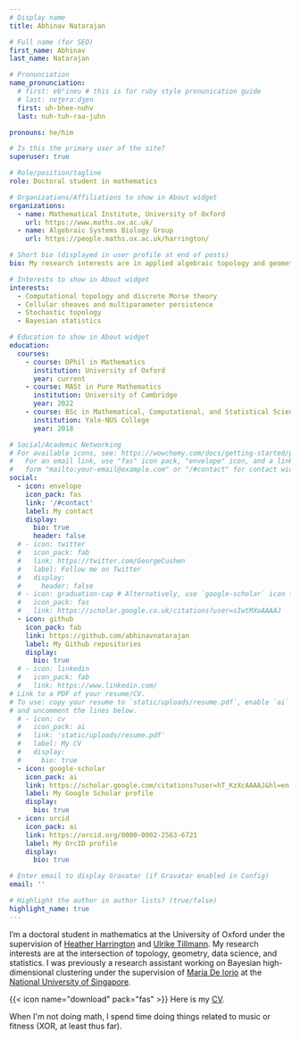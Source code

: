 ```yaml
---
# Display name
title: Abhinav Natarajan

# Full name (for SEO)
first_name: Abhinav
last_name: Natarajan

# Pronunciation
name_pronunciation:
  # first: ɐbʱinɐʋ # this is for ruby style pronunication guide
  # last: nɐʈɐrɑːdʒɐn
  first: uh-bhee-nuhv
  last: nuh-tuh-raa-juhn

pronouns: he/him

# Is this the primary user of the site?
superuser: true

# Role/position/tagline
role: Doctoral student in mathematics

# Organizations/Affiliations to show in About widget
organizations:
  - name: Mathematical Institute, University of Oxford
    url: https://www.maths.ox.ac.uk/
  - name: Algebraic Systems Biology Group
    url: https://people.maths.ox.ac.uk/harrington/

# Short bio (displayed in user profile at end of posts)
bio: My research interests are in applied algebraic topology and geometry, statistics, and machine learning.

# Interests to show in About widget
interests:
  - Computational topology and discrete Morse theory
  - Cellular sheaves and multiparameter persistence
  - Stochastic topology
  - Bayesian statistics

# Education to show in About widget
education:
  courses:
    - course: DPhil in Mathematics
      institution: University of Oxford
      year: current
    - course: MASt in Pure Mathematics
      institution: University of Cambridge
      year: 2022
    - course: BSc in Mathematical, Computational, and Statistical Sciences
      institution: Yale-NUS College
      year: 2018

# Social/Academic Networking
# For available icons, see: https://wowchemy.com/docs/getting-started/page-builder/#icons
#   For an email link, use "fas" icon pack, "envelope" icon, and a link in the
#   form "mailto:your-email@example.com" or "/#contact" for contact widget.
social:
  - icon: envelope
    icon_pack: fas
    link: '/#contact'
    label: My contact
    display:
      bio: true
      header: false
  # - icon: twitter
  #   icon_pack: fab
  #   link: https://twitter.com/GeorgeCushen
  #   label: Follow me on Twitter
  #   display:
  #     header: false
  # - icon: graduation-cap # Alternatively, use `google-scholar` icon from `ai` icon pack
  #   icon_pack: fas
  #   link: https://scholar.google.co.uk/citations?user=sIwtMXoAAAAJ
  - icon: github
    icon_pack: fab
    link: https://github.com/abhinavnatarajan
    label: My Github repositories
    display:
      bio: true
  # - icon: linkedin
  #   icon_pack: fab
  #   link: https://www.linkedin.com/
# Link to a PDF of your resume/CV.
# To use: copy your resume to `static/uploads/resume.pdf`, enable `ai` icons in `params.yaml`,
# and uncomment the lines below.
  # - icon: cv
  #   icon_pack: ai
  #   link: 'static/uploads/resume.pdf'
  #   label: My CV
  #   display:
  #     bio: true
  - icon: google-scholar
    icon_pack: ai
    link: https://scholar.google.com/citations?user=hT_KzXcAAAAJ&hl=en
    label: My Google Scholar profile
    display:
      bio: true
  - icon: orcid
    icon_pack: ai
    link: https://orcid.org/0000-0002-2563-6721
    label: My OrcID profile
    display:
      bio: true

# Enter email to display Gravatar (if Gravatar enabled in Config)
email: ''

# Highlight the author in author lists? (true/false)
highlight_name: true
---
```


I’m a doctoral student in mathematics at the University of Oxford under the supervision of [Heather Harrington](https://www.maths.ox.ac.uk/people/heather.harrington) and [Ulrike Tillmann](https://people.maths.ox.ac.uk/tillmann/). My research interests are at the intersection of topology, geometry, data science, and statistics. I was previously a research assistant working on Bayesian high-dimensional clustering under the supervision of [Maria De Iorio](https://discovery.nus.edu.sg/13583-maria-de-iorio) at the [National University of Singapore](https://nus.edu.sg).

{{< icon name="download" pack="fas" >}} Here is my [CV](https://www.dropbox.com/scl/fi/6l5fa3dl0mvfixgky3mrf/CV_Abhinav_Natarajan.pdf?rlkey=vgsdu1aa4pkt2ljc90ymy8pso&dl=0).

When I'm not doing math, I spend time doing things related to music or fitness (XOR, at least thus far).
